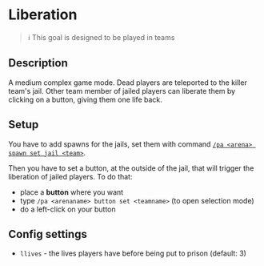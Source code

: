 # Liberation

> ℹ This goal is designed to be played in teams

## Description

A medium complex game mode. Dead players are teleported to the killer team's jail. 
Other team member of jailed players can liberate them by clicking on a button, giving them one life back.

## Setup

You have to add spawns for the jails, set them with command [`/pa <arena> spawn set jail <team>`](../commands/spawn.md).

Then you have to set a button, at the outside of the jail, that will trigger the liberation of jailed players. To do 
that:
- place a **button** where you want
- type `/pa <arenaname> button set <teamname>` (to open selection mode)
- do a left-click on your button

## Config settings

- `llives` \- the lives players have before being put to prison (default: 3)

